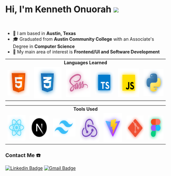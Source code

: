 <h1 align="left">Hi, I'm Kenneth Onuorah <img src="https://raw.githubusercontent.com/MartinHeinz/MartinHeinz/master/wave.gif" width="30px"></h1>

<br>

- 🌆 I am based in **Austin, Texas**
- 🎓 Graduated from **Austin Community College** with an Associate's Degree in **Computer Science**
- 🎯 My main area of interest is **Frontend/UI and Software Development**

<table align="center">
  <tr>
    <td colspan="6" align="center">
      <strong>
        Languages Learned
      </strong>
    </td>
  </tr>
  <tr>
    <td>
       <img src="https://github.com/KennethOnuorah/KennethOnuorah/blob/main/images/html.png" height="80px"/>
    </td>
    <td>
      <img src="https://github.com/KennethOnuorah/KennethOnuorah/blob/main/images/css.png" height="100px"/>
    </td>
    <td>
      <img src="https://github.com/KennethOnuorah/KennethOnuorah/blob/main/images/sass.png" height="90px"/>
    </td>
    <td>
      <img src="https://github.com/KennethOnuorah/KennethOnuorah/blob/main/images/ts.png" height="70px"/>
    </td>
    <td>
      <img src="https://github.com/KennethOnuorah/KennethOnuorah/blob/main/images/js.png" height="90px"/>
    </td>
    <td>
      <img src="https://github.com/KennethOnuorah/KennethOnuorah/blob/main/images/py.png" height="85px"/>
    </td>
  </tr>
</table>
<table align="center">
  <tr>
    <td colspan="7" align="center">
      <strong>
        Tools Used
      </strong>
    </td>
  </tr>
  <tr>
    <td>
      <a href="https://github.com/facebook/react" target="_blank">
       <img src="https://github.com/KennethOnuorah/KennethOnuorah/blob/main/images/react.png" height="80px"/>
      </a>
    </td>
    <td>
      <a href="https://github.com/vercel/next.js" target="_blank">
       <img src="https://github.com/KennethOnuorah/KennethOnuorah/blob/main/images/next.png" height="75px"/>
      </a>
    </td>
    <td>
      <a href="https://github.com/tailwindlabs/tailwindcss" target="_blank">
        <img src="https://github.com/KennethOnuorah/KennethOnuorah/blob/main/images/tcss.png" height="56px"/>
      </a>
    </td>
    <td>
      <a href="https://github.com/reduxjs/redux" target="_blank">
        <img src="https://github.com/KennethOnuorah/KennethOnuorah/blob/main/images/redux.png" height="90px"/>
      </a>
    </td>
    <td>
      <a href="https://github.com/vitejs/vite" target="_blank">
        <img src="https://github.com/KennethOnuorah/KennethOnuorah/blob/main/images/vite.png" height="90px"/>
      </a>
    </td>
    <td>
      <img src="https://github.com/KennethOnuorah/KennethOnuorah/blob/main/images/git.png" height="75px"/>
    </td>
    <td>
      <a href="https://figma.com" target="_blank">
        <img src="https://github.com/KennethOnuorah/KennethOnuorah/blob/main/images/fig.png" height="75px"/>
      </a>
    </td>
  </tr>
</table>

### Contact Me ☎️

[![Linkedin Badge](https://img.shields.io/badge/-Kenneth%20Onuorah-blue?style=flat-square&logo=Linkedin&logoColor=white&link=https://www.linkedin.com/in/kenneth-onuorah-64640419b/)](https://www.linkedin.com/in/kenneth-onuorah-64640419b/)
[![Gmail Badge](https://img.shields.io/badge/-kenneth4832@gmail.com-c14438?style=flat-square&logo=Gmail&logoColor=white&link=mailto:kenneth4832@gmail.com)](mailto:kenneth4832@gmail.com)


<!--
**KennethOnuorah/KennethOnuorah** is a ✨ _special_ ✨ repository because its `README.md` (this file) appears on your GitHub profile.

Here are some ideas to get you started:

- 🔭 I’m currently working on ...
- 🌱 I’m currently learning ...
- 👯 I’m looking to collaborate on ...
- 🤔 I’m looking for help with ...
- 💬 Ask me about ...
- 📫 How to reach me: ...
- 😄 Pronouns: ...
- ⚡ Fun fact: ...
-->
